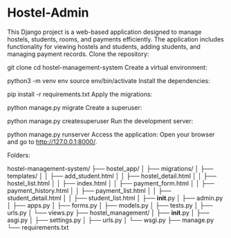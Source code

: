 # Hostel-Admin
This Django project is a web-based application designed to manage hostels, students, rooms, and payments efficiently. The application includes functionality for viewing hostels and students, adding students, and managing payment records.
Clone the repository:

git clone
cd hostel-management-system
Create a virtual environment:

python3 -m venv env
source env/bin/activate
Install the dependencies:

pip install -r requirements.txt
Apply the migrations:

python manage.py migrate
Create a superuser:

python manage.py createsuperuser
Run the development server:

python manage.py runserver
Access the application:
Open your browser and go to http://127.0.0.1:8000/.

Folders:


hostel-management-system/
├── hostel_app/
│   ├── migrations/
│   ├── templates/
│   │   ├── add_student.html
│   │   ├── hostel_detail.html
│   │   ├── hostel_list.html
│   │   ├── index.html
│   │   ├── payment_form.html
│   │   ├── payment_history.html
│   │   ├── payment_list.html
│   │   ├── student_detail.html
│   │   ├── student_list.html
│   ├── __init__.py
│   ├── admin.py
│   ├── apps.py
│   ├── forms.py
│   ├── models.py
│   ├── tests.py
│   ├── urls.py
│   └── views.py
├── hostel_management/
│   ├── __init__.py
│   ├── asgi.py
│   ├── settings.py
│   ├── urls.py
│   └── wsgi.py
├── manage.py
└── requirements.txt
